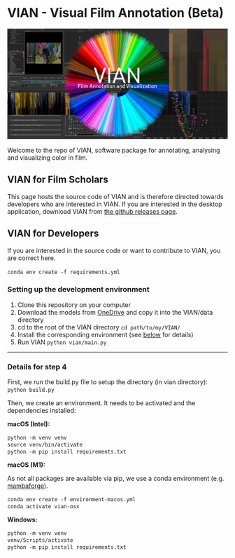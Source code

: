 # VIAN - Visual Film Annotation (Beta)

![alt text](vian/qt_ui/images/github-title.png)

Welcome to the repo of VIAN, software package for annotating, analysing and 
visualizing color in film. 

## VIAN for Film Scholars
This page hosts the source code of VIAN and is therefore directed towards developers who are interested in VIAN. 
If you are interested in the desktop application, download VIAN from 
[the github releases page](https://github.com/FilmColors/VIAN/releases). 

## VIAN for Developers
If you are interested in the source code or want to contribute to VIAN, you are correct here. 


```conda env create -f requirements.yml```


### Setting up the development environment
1. Clone this repository on your computer
2. Download the models from [OneDrive](https://1drv.ms/f/s!Avol1nnS24kLldQ6sI0KucWUrWWF6g) and copy it into the VIAN/data directory
3. cd to the root of the VIAN directory ```cd path/to/my/VIAN/```
4. Install the corresponding environment (see [below](#step4) for details)
5. Run VIAN ```python vian/main.py```


-----
### <a name="step4"></a>Details for step 4

First, we run the build.py file to setup the directory (in vian directory): ```python build.py```

Then, we create an environment. It needs to be activated and the dependencies installed:

<b>macOS (Intel):</b>
````
python -m venv venv
source venv/bin/activate
python -m pip install requirements.txt
````

<b>macOS (M1):</b>

As not all packages are available via pip, we use a conda environment (e.g. [mambaforge](https://github.com/mamba-org/mamba)). 
````
conda env create -f environment-macos.yml
conda activate vian-osx
````

<b>Windows:</b>
````
python -m venv venv
venv/Scripts/activate
python -m pip install requirements.txt
````

